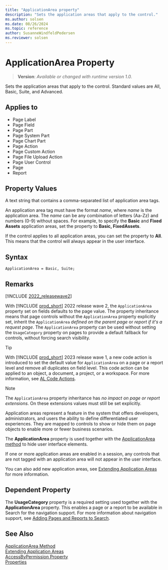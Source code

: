 ```yaml
---
title: "ApplicationArea property"
description: "Sets the application areas that apply to the control."
ms.author: solsen
ms.date: 08/26/2024
ms.topic: reference
author: SusanneWindfeldPedersen
ms.reviewer: solsen
---
```

[//]: # (START>DO_NOT_EDIT)
[//]: # (IMPORTANT:Do not edit any of the content between here and the END>DO_NOT_EDIT.)
[//]: # (Any modifications should be made in the .xml files in the ModernDev repo.)
# ApplicationArea Property
> **Version**: _Available or changed with runtime version 1.0._

Sets the application areas that apply to the control. Standard values are All, Basic, Suite, and Advanced.

## Applies to
-   Page Label
-   Page Field
-   Page Part
-   Page System Part
-   Page Chart Part
-   Page Action
-   Page Custom Action
-   Page File Upload Action
-   Page User Control
-   Page
-   Report

[//]: # (IMPORTANT: END>DO_NOT_EDIT)


## Property Values

A text string that contains a comma-separated list of application area tags.  
  
An application area tag must have the format *name*, where *name* is the application area. The *name* can be any combination of letters (Aa-Zz) and numbers (0-9) without spaces. For example, to specify the **Basic** and **Fixed Assets** application areas, set the property to **Basic, FixedAssets**.  
  
If the control applies to all application areas, you can set the property to **All**. This means that the control will always appear in the user interface.  
 
## Syntax

```AL
ApplicationArea = Basic, Suite;
```

## Remarks

[!INCLUDE [2022_releasewave2](../../includes/2022_releasewave2.md)]

With [!INCLUDE [prod_short](../includes/prod_short.md)] 2022 release wave 2, the `ApplicationArea` property set on fields defaults to the page value. The property inheritance means that page controls without the `ApplicationArea` property explicitly set, inherit the `ApplicationArea` *defined on the parent page* or *report if it's a request page*. The `ApplicationArea` property can be used without setting the `UsageCategory` property on pages to provide a default fallback for controls, without forcing search visibility.

> [!TIP]  
> With [!INCLUDE [prod_short](../includes/prod_short.md)] 2023 release wave 1, a new code action is introduced to set the default value for `ApplicationArea` on a page or a report level and remove all duplicates on field level. This code action can be applied to an object, a document, a project, or a workspace. For more information, see [AL Code Actions](../devenv-code-actions.md).

> [!NOTE]  
> The `ApplicationArea` property inheritance has *no impact on page or report extensions*. On these extensions values must still be set explicitly.

Application areas represent a feature in the system that offers developers, administrators, and users the ability to define differentiated user experiences. They are mapped to controls to show or hide them on page objects to enable more or fewer business scenarios.

The **ApplicationArea** property is used together with the [ApplicationArea method](../methods-auto/session/session-applicationarea-method.md) to hide user interface elements.  
  
If one or more application areas are enabled in a session, any controls that are not tagged with an application area will not appear in the user interface. 

You can also add new application areas, see [Extending Application Areas](../devenv-extending-application-areas.md) for more information.

## Dependent Property

The **UsageCategory** property is a required setting used together with the **ApplicationArea** property. This enables a page or a report to be available in Search for the navigation support. For more information about navigation support, see [Adding Pages and Reports to Search](../devenv-al-menusuite-functionality.md).  
   
## See Also  

[ApplicationArea Method](../methods-auto/session/session-applicationarea-method.md)  
[Extending Application Areas](../devenv-extending-application-areas.md)  
[AccessByPermission Property](devenv-accessbypermission-property.md)  
[Properties](devenv-properties.md)